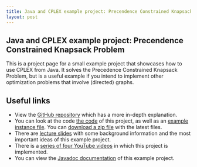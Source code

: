 ```yaml
---
title: Java and CPLEX example project: Precendence Constrained Knapsack Problem
layout: post
--- 
```



## Java and CPLEX example project: Precendence Constrained Knapsack Problem

This is a project page for a small example project that showcases how to use CPLEX from Java. It solves the Precedence Constrained Knapsack Problem, but is a useful example if you intend to implement other optimization problems that involve (directed) graphs.

## Useful links

* View the [GitHub repository](https://github.com/pcbouman-eur/JavaCplexExample) which has a more in-depth explanation.
* You can look at the code [the code](https://github.com/pcbouman-eur/JavaCplexExample/tree/master/src) of this project, as well as an [example instance file](https://github.com/pcbouman-eur/JavaCplexExample/blob/master/instance.txt). You can [download a zip file](https://github.com/pcbouman-eur/JavaCplexExample/archive/master.zip) with the latest files.
* There are [lecture slides](./cplex_lecture.pdf) with some background information and the most important ideas of this example project.
* There is a [series of four YouTube videos](https://www.youtube.com/watch?v=C4YDrVT3fcg&list=PLrX1UIgv0C_4V5Xx6IIWj0U8i-4JN6F1g) in which this project is implemented.
* You can view the [Javadoc documentation](./javadoc) of this example project.

